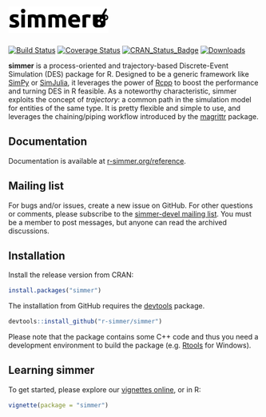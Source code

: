# <img src="https://raw.githubusercontent.com/r-simmer/r-simmer.github.io/master/images/simmer-logo.png" alt="simmer" width="200" />

[![Build Status](https://travis-ci.org/r-simmer/simmer.svg?branch=master)](https://travis-ci.org/r-simmer/simmer)
[![Coverage Status](https://codecov.io/gh/r-simmer/simmer/branch/master/graph/badge.svg)](https://codecov.io/gh/r-simmer/simmer)
[![CRAN\_Status\_Badge](http://www.r-pkg.org/badges/version/simmer)](http://cran.r-project.org/package=simmer)
[![Downloads](http://cranlogs.r-pkg.org/badges/simmer)](http://cran.rstudio.com/package=simmer)

**simmer** is a process-oriented and trajectory-based Discrete-Event Simulation (DES) package for R. Designed to be a generic framework like [SimPy](https://simpy.readthedocs.org) or [SimJulia](http://simjuliajl.readthedocs.org), it leverages the power of [Rcpp](http://www.rcpp.org/) to boost the performance and turning DES in R feasible. As a noteworthy characteristic, simmer exploits the concept of _trajectory_: a common path in the simulation model for entities of the same type. It is pretty flexible and simple to use, and leverages the chaining/piping workflow introduced by the [magrittr](https://github.com/smbache/magrittr) package.

## Documentation

Documentation is available at [r-simmer.org/reference](http://r-simmer.org/reference).

## Mailing list

For bugs and/or issues, create a new issue on GitHub. For other questions or comments, please subscribe to the [simmer-devel mailing list](https://groups.google.com/forum/#!forum/simmer-devel). You must be a member to post messages, but anyone can read the archived discussions.

## Installation

Install the release version from CRAN:

``` r
install.packages("simmer")
```

The installation from GitHub requires the [devtools](https://github.com/hadley/devtools) package.

``` r
devtools::install_github("r-simmer/simmer")
```

Please note that the package contains some C++ code and thus you need a development environment to build the package (e.g. [Rtools](http://cran.r-project.org/bin/windows/Rtools/) for Windows).

## Learning simmer

To get started, please explore our [vignettes online](http://r-simmer.org/articles/), or in R:

``` r
vignette(package = "simmer")
```
